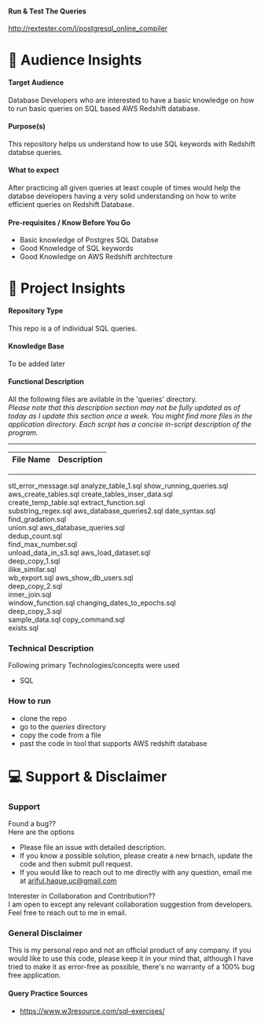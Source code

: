 
#### Run & Test The Queries
http://rextester.com/l/postgresql_online_compiler


:couple: Audience Insights 
====
#### Target Audience
Database Developers who are interested to have a basic knowledge on how to run basic queries on SQL based AWS Redshift database.

#### Purpose(s)
This repository helps us understand how to use SQL keywords with Redshift databse queries. 

#### What to expect
After practicing all given queries at least couple of times would help the databse developers having a very solid understanding on how to write efficient queries on Redshift Database.

#### Pre-requisites / Know Before You Go
  - Basic knowledge of Postgres SQL Databse
  - Good Knowledge of SQL keywords
  - Good Knowledge on AWS Redshift architecture


:green_book: Project Insights
===
#### Repository Type
This repo is a of individual SQL queries.

#### Knowledge Base
To be added later

#### Functional Description
All the following files are avilable in the 'queries' directory.
<br /> *Please note that this description section may not be fully updated as of today as I update this section once a week. You might find more files in the application directory. Each script has a concise in-script description of the program.*

---

| File Name | Description |
| --- | --- | 

---

stl_error_message.sql
analyze_table_1.sql
show_running_queries.sql
aws_create_tables.sql
create_tables_inser_data.sql  
create_temp_table.sql
extract_function.sql      
substring_regex.sql
aws_database_queries2.sql
date_syntax.sql
find_gradation.sql        
union.sql
aws_database_queries.sql      
dedup_count.sql               
find_max_number.sql       
unload_data_in_s3.sql
aws_load_dataset.sql          
deep_copy_1.sql               
ilike_similar.sql         
wb_export.sql
aws_show_db_users.sql         
deep_copy_2.sql               
inner_join.sql            
window_function.sql
changing_dates_to_epochs.sql  
deep_copy_3.sql               
sample_data.sql
copy_command.sql              
exists.sql                    



### Technical Description
Following primary Technologies/concepts were used
  - SQL

### How to run
  - clone the repo
  - go to the *queries* directory
  - copy the code from a file
  - past the code in tool that supports AWS redshift database


:computer: Support & Disclaimer
===
### Support
Found a bug??
<br />Here are the options
  - Please file an issue with detailed description.
  - If you know a possible solution, please create a new brnach, update the code and then submit pull request.
  - If you would  like to reach out to me directly with any question, email me at ariful.haque.uc@gmail.com

Interester in Collaboration and Contribution??
<br /> I am open to except any relevant collaboration suggestion from developers. Feel free to reach out to me in email.

### General Disclaimer
This is my personal repo and not an official product of any company. If you would like to use this code, please keep it in your mind that, although I have tried to make it as error-free as possible, there's no warranty of a 100% bug free application. 



#### Query Practice Sources
  - https://www.w3resource.com/sql-exercises/
  
  
  
  
